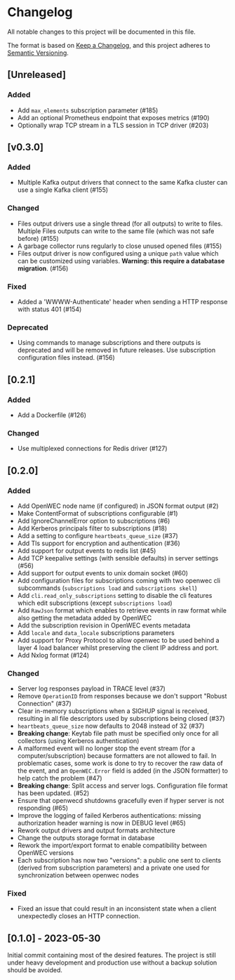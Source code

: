 # Changelog

All notable changes to this project will be documented in this file.

The format is based on [Keep a Changelog](https://keepachangelog.com/en/1.1.0/),
and this project adheres to [Semantic Versioning](https://semver.org/spec/v2.0.0.html).

## [Unreleased]

### Added

- Add `max_elements` subscription parameter (#185)
- Add an optional Prometheus endpoint that exposes metrics (#190)
- Optionally wrap TCP stream in a TLS session in TCP driver (#203)

## [v0.3.0]

### Added

- Multiple Kafka output drivers that connect to the same Kafka cluster can use a single Kafka client (#155)

### Changed

- Files output drivers use a single thread (for all outputs) to write to files. Multiple Files outputs can write to the same file (which was not safe before) (#155)
- A garbage collector runs regularly to close unused opened files (#155)
- Files output driver is now configured using a unique `path` value which can be customized using variables. **Warning: this require a databatase migration**. (#156)

### Fixed

- Added a 'WWWW-Authenticate' header when sending a HTTP response with status 401 (#154)

### Deprecated

- Using commands to manage subscriptions and there outputs is deprecated and will be removed in future releases. Use subscription configuration files instead. (#156)

## [0.2.1]

### Added

- Add a Dockerfile (#126)

### Changed

- Use multiplexed connections for Redis driver (#127)

## [0.2.0]

### Added

- Add OpenWEC node name (if configured) in JSON format output (#2)
- Make ContentFormat of subscriptions configurable (#1)
- Add IgnoreChannelError option to subscriptions (#6)
- Add Kerberos principals filter to subscriptions (#18)
- Add a setting to configure `heartbeats_queue_size` (#37)
- Add Tls support for encryption and authentication (#36)
- Add support for output events to redis list (#45)
- Add TCP keepalive settings (with sensible defaults) in server settings (#56)
- Add support for output events to unix domain socket (#60)
- Add configuration files for subscriptions coming with two openwec cli subcommands (`subscriptions load` and `subscriptions skell`)
- Add `cli.read_only_subscriptions` setting to disable the cli features which edit subscriptions (except `subscriptions load`)
- Add `RawJson` format which enables to retrieve events in raw format while also getting the metadata added by OpenWEC
- Add the subscription revision in OpenWEC events metadata
- Add `locale` and `data_locale` subscriptions parameters
- Add support for Proxy Protocol to allow openwec to be used behind a layer 4 load
balancer whilst preserving the client IP address and port.
- Add Nxlog format (#124)

### Changed

- Server log responses payload in TRACE level (#37)
- Remove `OperationID` from responses because we don't support "Robust Connection" (#37)
- Clear in-memory subscriptions when a SIGHUP signal is received, resulting in all file descriptors used by subscriptions being closed (#37)
- `heartbeats_queue_size` now defaults to 2048 instead of 32 (#37)
- **Breaking change**: Keytab file path must be specified only once for all collectors (using Kerberos authentication)
- A malformed event will no longer stop the event stream (for a computer/subscription) because formatters are not allowed to fail. In problematic cases, some work is done to try to recover the raw data of the event, and an `OpenWEC.Error` field is added (in the JSON formatter) to help catch the problem (#47)
- **Breaking change**: Split access and server logs. Configuration file format has been updated. (#52)
- Ensure that openwecd shutdowns gracefully even if hyper server is not responding (#65)
- Improve the logging of failed Kerberos authentications: missing authorization header warning is now in DEBUG level (#65)
- Rework output drivers and output formats architecture
- Change the outputs storage format in database
- Rework the import/export format to enable compatibility between OpenWEC versions
- Each subscription has now two "versions": a public one sent to clients (derived from subscription parameters) and a private one used for synchronization between openwec nodes

### Fixed

- Fixed an issue that could result in an inconsistent state when a client unexpectedly closes an HTTP connection.

## [0.1.0] - 2023-05-30

Initial commit containing most of the desired features. The project is still under heavy development and production use without a backup solution should be avoided.
